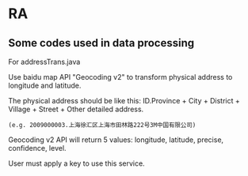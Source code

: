# RA
Some codes used in data processing
------
For addressTrans.java

  Use baidu map API "Geocoding v2" to transform physical address to longitude and latitude. 
 
  The physical address should be like this: ID.Province + City + District + Village + Street + Other detailed address. 
                                           
    (e.g. 2009000003.上海徐汇区上海市田林路222号3M中国有限公司)
  
  Geocoding v2 API will return 5 values: longitude, latitude, precise, confidence, level.
  
  User must apply a key to use this service.
  
